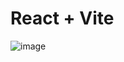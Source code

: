 # React + Vite


![image]([https://user-images.githubusercontent.com/84088547/134285151-c48ab745-49ec-4404-9caa-29d70e39596b.png](https://drive.google.com/drive/folders/1FXr0SKswmOeOMLZJ7kBAkiFueRGTOOd2?usp=drive_link)https://drive.google.com/drive/folders/1FXr0SKswmOeOMLZJ7kBAkiFueRGTOOd2?usp=drive_link)

